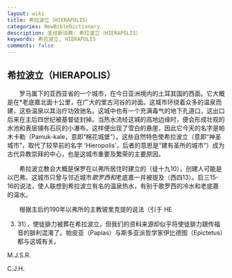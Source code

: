 ```yaml
---
layout: wiki
title: 希拉波立（HIERAPOLIS）
categories: NewBibleDictionary
description: 圣经新词典: 希拉波立（HIERAPOLIS）
keywords: 希拉波立, HIERAPOLIS
comments: false
---
```


## 希拉波立（HIERAPOLIS）

　　罗马属下的亚西亚省的一个城市，在今日亚洲境内的土耳其国的西面。它大概是在*老底嘉北面十公里，在广大的里古河谷的对面。这城市环绕着众多的温泉而建，这些温泉以其治疗功效驰名。这城中也有一个充满毒气的地下孔道口，这出口后来在主后四世纪被基督徒封掉。当热水流经这城的高地边缘时，便会形成壮观的水池和表层铺有石灰的小瀑布。这样便出现了雪白的悬崖，因此它今天的名字是帕木卡勒（Pamuk-kale，意即“棉花城堡”）。这些自然特色使希拉波立（意即“神圣城市”，取代了较早前的名字 'Hieropolis'，后者的意思是“建有圣所的城市”）成为古代异教崇拜的中心，也是这城市重要及繁荣的主要原因。

　　希拉波立教会大概是保罗在以弗所居住时建立的（徒十九10），创建人可能是以巴弗。这城市只曾与邻近城市*歌罗西和*老底嘉一并被提及（西四13）。启三15-16的说法，使人联想到希拉波立有名的温泉热水，有别于歌罗西的冷水和老底嘉的温水。

　　根据主后约190年以弗所的主教玻里克提的说法（引于 HE

3. 31），使徒腓力被葬在希拉波立，但我们的资料来源却似乎将使徒腓力跟传福音的腓利混淆了。帕皮亚（Papias）与斯多亚派哲学家伊比德图（Epictetus）都与这城有关。

M.J.S.R.

C.J.H.






